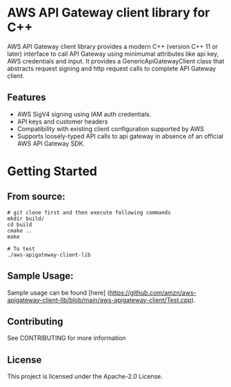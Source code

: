# AWS API Gateway client library for C++
AWS API Gateway client library provides a modern C++ (version C++ 11 or later) interface to call API Gateway using minimumal attributes like api key, AWS credentials and input. It provides a GenericApiGatewayClient class that abstracts request signing and http request calls to complete API Gateway client. 

## Features
* AWS SigV4 signing using IAM auth credentials.
* API keys and customer headers
* Compatibility with existing client configuration supported by AWS
* Supports loosely-typed API calls to api gateway in absence of an official AWS API Gateway SDK.

# Getting Started

## From source:
```
# git clone first and then execute following commands
mkdir build/
cd build
cmake ..
make

# To test
./aws-apigateway-client-lib
```
## Sample Usage:

Sample usage can be found [here] (https://github.com/amzn/aws-apigateway-client-lib/blob/main/aws-apigateway-client/Test.cpp).

## Contributing
See CONTRIBUTING for more information

## License
This project is licensed under the Apache-2.0 License.
